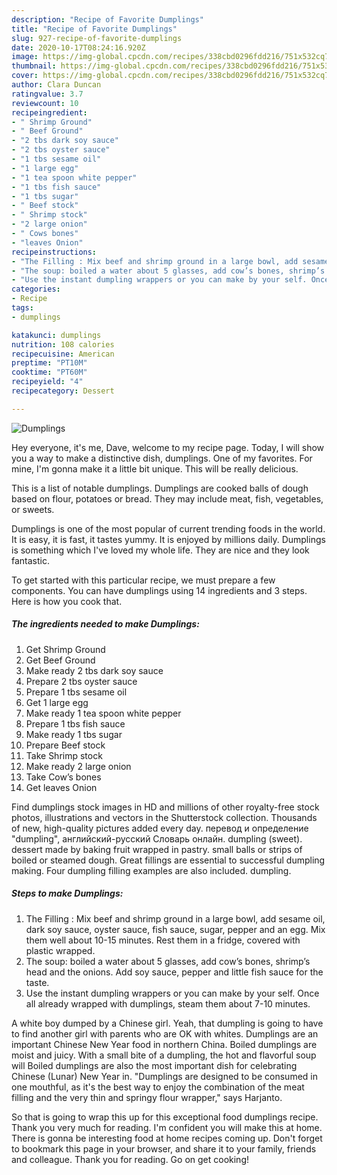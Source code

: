 ```yaml
---
description: "Recipe of Favorite Dumplings"
title: "Recipe of Favorite Dumplings"
slug: 927-recipe-of-favorite-dumplings
date: 2020-10-17T08:24:16.920Z
image: https://img-global.cpcdn.com/recipes/338cbd0296fdd216/751x532cq70/dumplings-recipe-main-photo.jpg
thumbnail: https://img-global.cpcdn.com/recipes/338cbd0296fdd216/751x532cq70/dumplings-recipe-main-photo.jpg
cover: https://img-global.cpcdn.com/recipes/338cbd0296fdd216/751x532cq70/dumplings-recipe-main-photo.jpg
author: Clara Duncan
ratingvalue: 3.7
reviewcount: 10
recipeingredient:
- " Shrimp Ground"
- " Beef Ground"
- "2 tbs dark soy sauce"
- "2 tbs oyster sauce"
- "1 tbs sesame oil"
- "1 large egg"
- "1 tea spoon white pepper"
- "1 tbs fish sauce"
- "1 tbs sugar"
- " Beef stock"
- " Shrimp stock"
- "2 large onion"
- " Cows bones"
- "leaves Onion"
recipeinstructions:
- "The Filling : Mix beef and shrimp ground in a large bowl, add sesame oil, dark soy sauce, oyster sauce, fish sauce, sugar, pepper and an egg. Mix them well about 10-15 minutes. Rest them in a fridge, covered with plastic wrapped."
- "The soup: boiled a water about 5 glasses, add cow’s bones, shrimp’s head and the onions. Add soy sauce, pepper and little fish sauce for the taste."
- "Use the instant dumpling wrappers or you can make by your self. Once all already wrapped with dumplings, steam them about 7-10 minutes."
categories:
- Recipe
tags:
- dumplings

katakunci: dumplings 
nutrition: 108 calories
recipecuisine: American
preptime: "PT10M"
cooktime: "PT60M"
recipeyield: "4"
recipecategory: Dessert

---
```



![Dumplings](https://img-global.cpcdn.com/recipes/338cbd0296fdd216/751x532cq70/dumplings-recipe-main-photo.jpg)

Hey everyone, it's me, Dave, welcome to my recipe page. Today, I will show you a way to make a distinctive dish, dumplings. One of my favorites. For mine, I'm gonna make it a little bit unique. This will be really delicious.

This is a list of notable dumplings. Dumplings are cooked balls of dough based on flour, potatoes or bread. They may include meat, fish, vegetables, or sweets.

Dumplings is one of the most popular of current trending foods in the world. It is easy, it is fast, it tastes yummy. It is enjoyed by millions daily. Dumplings is something which I've loved my whole life. They are nice and they look fantastic.


To get started with this particular recipe, we must prepare a few components. You can have dumplings using 14 ingredients and 3 steps. Here is how you cook that.

<!--inarticleads1-->

##### The ingredients needed to make Dumplings:

1. Get  Shrimp Ground
1. Get  Beef Ground
1. Make ready 2 tbs dark soy sauce
1. Prepare 2 tbs oyster sauce
1. Prepare 1 tbs sesame oil
1. Get 1 large egg
1. Make ready 1 tea spoon white pepper
1. Prepare 1 tbs fish sauce
1. Make ready 1 tbs sugar
1. Prepare  Beef stock
1. Take  Shrimp stock
1. Make ready 2 large onion
1. Take  Cow’s bones
1. Get leaves Onion


Find dumplings stock images in HD and millions of other royalty-free stock photos, illustrations and vectors in the Shutterstock collection. Thousands of new, high-quality pictures added every day. перевод и определение &#34;dumpling&#34;, английский-русский Словарь онлайн. dumpling (sweet). dessert made by baking fruit wrapped in pastry. small balls or strips of boiled or steamed dough. Great fillings are essential to successful dumpling making. Four dumpling filling examples are also included. dumpling. 

<!--inarticleads2-->

##### Steps to make Dumplings:

1. The Filling : Mix beef and shrimp ground in a large bowl, add sesame oil, dark soy sauce, oyster sauce, fish sauce, sugar, pepper and an egg. Mix them well about 10-15 minutes. Rest them in a fridge, covered with plastic wrapped.
1. The soup: boiled a water about 5 glasses, add cow’s bones, shrimp’s head and the onions. Add soy sauce, pepper and little fish sauce for the taste.
1. Use the instant dumpling wrappers or you can make by your self. Once all already wrapped with dumplings, steam them about 7-10 minutes.


A white boy dumped by a Chinese girl. Yeah, that dumpling is going to have to find another girl with parents who are OK with whites. Dumplings are an important Chinese New Year food in northern China. Boiled dumplings are moist and juicy. With a small bite of a dumpling, the hot and flavorful soup will Boiled dumplings are also the most important dish for celebrating Chinese (Lunar) New Year in. &#34;Dumplings are designed to be consumed in one mouthful, as it&#39;s the best way to enjoy the combination of the meat filling and the very thin and springy flour wrapper,&#34; says Harjanto. 

So that is going to wrap this up for this exceptional food dumplings recipe. Thank you very much for reading. I'm confident you will make this at home. There is gonna be interesting food at home recipes coming up. Don't forget to bookmark this page in your browser, and share it to your family, friends and colleague. Thank you for reading. Go on get cooking!
